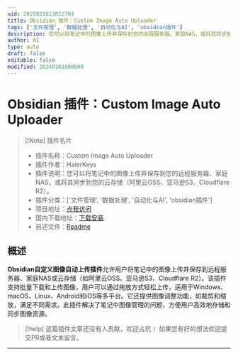 ```yaml
---
uid: 2025021613022703
title: Obsidian 插件：Custom Image Auto Uploader
tags: ['文件管理', '数据处理', '自动化与AI', 'obsidian插件']
description: 您可以将笔记中的图像上传并保存到您的远程服务器、家庭NAS，或将其同步到您的云存储（阿里云OSS、亚马逊S3、Cloudflare R2）。
author: AI
type: auto
draft: false
editable: false
modified: 20240101000000
---
```


# Obsidian 插件：Custom Image Auto Uploader

> [!Note] 插件名片
> - 插件名称：Custom Image Auto Uploader
> - 插件作者：HaierKeys
> - 插件说明：您可以将笔记中的图像上传并保存到您的远程服务器、家庭NAS，或将其同步到您的云存储（阿里云OSS、亚马逊S3、Cloudflare R2）。
> - 插件分类：['文件管理', '数据处理', '自动化与AI', 'obsidian插件']
> - 项目地址：[点我访问](https://github.com/haierkeys/obsidian-custom-image-auto-uploader)
> - 国内下载地址：[下载安装](https://pkmer.cn/products/plugin/pluginMarket/?custom-image-auto-uploader)
> - 自述文件：[Readme](https://ghproxy.net/https://raw.githubusercontent.com/haierkeys/obsidian-custom-image-auto-uploader/master/README.md)



## 概述

**Obsidian自定义图像自动上传插件**允许用户将笔记中的图像上传并保存到远程服务器、家庭NAS或云存储（如阿里云OSS、亚马逊S3、Cloudflare R2）。该插件支持批量下载和上传图像，用户可以通过拖放方式轻松上传，适用于Windows、macOS、Linux、Android和iOS等多平台。它还提供图像调整功能，如裁剪和缩放，满足不同需求。此插件解决了笔记中图像管理的问题，方便用户高效地存储和同步图像资源。


> [!help] 
> 这篇插件文章还没有人贡献，欢迎占坑！
> 如果您有好的想法欢迎提交PR或者文末留言。
> 

---



